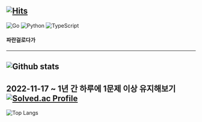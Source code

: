 [![Hits](https://hits.seeyoufarm.com/api/count/incr/badge.svg?url=https%3A%2F%2Fgithub.com%2F100tick%2Fhit-counter&count_bg=%2337BFFF&title_bg=%23555555&icon=&icon_color=%23E7E7E7&title=hits&edge_flat=false)](https://hits.seeyoufarm.com)
---
![Go](https://img.shields.io/badge/Go-00ADD8.svg?&style=for-the-badge&logo=Go&logoColor=white)
![Python](https://img.shields.io/badge/Python-3776AB.svg?&style=for-the-badge&logo=Python&logoColor=white)
![TypeScript](https://img.shields.io/badge/TypeScript-3178C6.svg?&style=for-the-badge&logo=TypeScript&logoColor=white)
#### 파란걸로다가
---
![Github stats](https://github-readme-stats.vercel.app/api?username=100tick&show_icons=true&theme=rose_pine)
---
2022-11-17 ~ 1년 간 하루에 1문제 이상 유지해보기
[![Solved.ac Profile](http://mazassumnida.wtf/api/v2/generate_badge?boj=100tick)](https://solved.ac/100tick/)
---
![Top Langs](https://github-readme-stats.vercel.app/api/top-langs/?username=100tick&layout=compact&theme=rose_pine)
